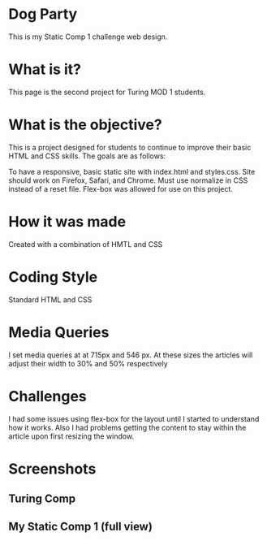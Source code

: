 # Dog Party 

This is my Static Comp 1 challenge web design.

# What is it?

This page is the second project for Turing MOD 1 students.

# What is the objective?

This is a project designed for students to continue to improve their basic HTML and CSS skills. The goals are as follows:

To have a responsive, basic static site with index.html and styles.css.
Site should work on Firefox, Safari, and Chrome.
Must use normalize in CSS instead of a reset file.
Flex-box was allowed for use on this project.

# How it was made

Created with a combination of HMTL and CSS

# Coding Style

Standard HTML and CSS

# Media Queries

I set media queries at at 715px and 546 px. At these sizes the articles will adjust their width to 30% and 50% respectively

# Challenges

I had some issues using flex-box for the layout until I started to understand how it works. Also
I had problems getting the content to stay within the article upon first resizing the window.


# Screenshots

## Turing Comp


## My Static Comp 1 (full view)

